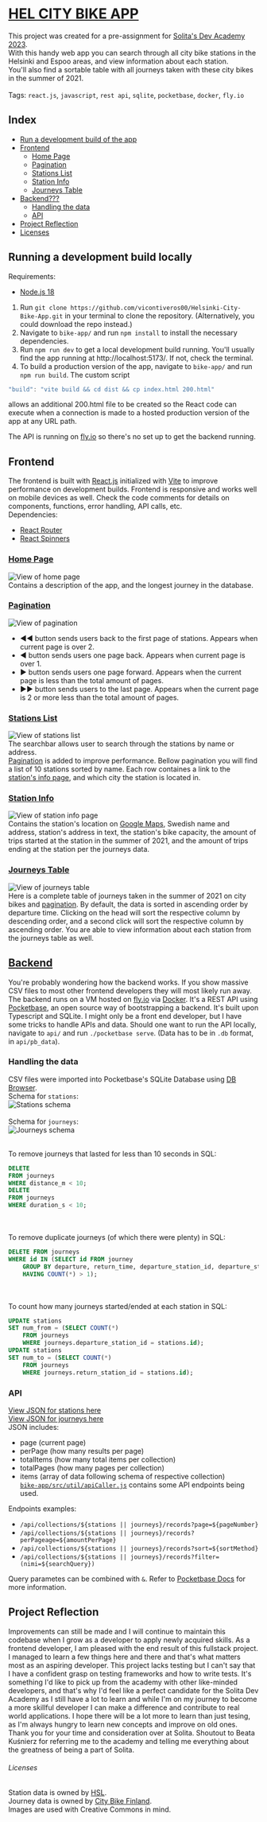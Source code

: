# [HEL CITY BIKE APP](https://helbikeapp.surge.sh/)

This project was created for a pre-assignment for [Solita's Dev Academy 2023](https://github.com/solita/dev-academy-2023-exercise).<br>
With this handy web app you can search through all city bike stations in the Helsinki and Espoo areas, and view information about each station.<br>
You'll also find a sortable table with all journeys taken with these city bikes in the summer of 2021.<br><br>
Tags: `react.js`, `javascript`, `rest api`, `sqlite`, `pocketbase`, `docker`, `fly.io` 

## Index

- [Run a development build of the app](#running-a-development-build-locally)
- [Frontend](#frontend)
    - [Home Page](#home-page)
    - [Pagination](#pagination)
    - [Stations List](#stations-list)
    - [Station Info](#station-info)
    - [Journeys Table](#journeys-table)
- [Backend???](#backend)
    - [Handling the data](#handling-the-data)
    - [API](#api)
- [Project Reflection](#project-reflection)
- [Licenses](#licenses)

## Running a development build locally
Requirements:
- [Node.js 18](https://nodejs.org/en/)<br>

1. Run `git clone https://github.com/vicontiveros00/Helsinki-City-Bike-App.git` in your terminal to clone the repository. (Alternatively, you could download the repo instead.)
2. Navigate to `bike-app/` and run `npm install` to install the necessary dependencies.
3. Run `npm run dev` to get a local development build running. You'll usually find the app running at http://localhost:5173/. If not, check the terminal.
4. To build a production version of the app, navigate to `bike-app/` and run `npm run build`. The custom script 
```javascript
"build": "vite build && cd dist && cp index.html 200.html"
```
allows an additional 200.html file to be created so the React code can execute when a connection is made to a hosted production version of the app at any URL path. 

The API is running on [fly.io](https://fly.io/) so there's no set up to get the backend running.

## Frontend
The frontend is built with [React.js](https://reactjs.org/) initialized with [Vite](https://vitejs.dev/) to improve performance on development builds. Frontend is responsive and works well on mobile devices as well. Check the code comments for details on components, functions, error handling, API calls, etc.<br>
Dependencies:
- [React Router](https://reactrouter.com/en/main)
- [React Spinners](https://www.npmjs.com/package/react-spinners)<br>

### [Home Page](bike-app/src/components/Home/Home.jsx)
![View of home page](media/homepage.PNG)<br>
Contains a description of the app, and the longest journey in the database.


### [Pagination](bike-app/src/components/Pagination/Pagination.jsx)
![View of pagination](media/pagination.PNG)<br>
- ◄◄ button sends users back to the first page of stations. Appears when current page is over 2.
- ◄ button sends users one page back. Appears when current page is over 1.
- ► button sends users one page forward. Appears when the current page is less than the total amount of pages.
- ►► button sends users to the last page. Appears when the current page is 2 or more less than the total amount of pages.<br>

### [Stations List](bike-app/src/components/Stations/Stations.jsx)
![View of stations list](media/stationslist.PNG)<br>
The searchbar allows user to search through the stations by name or address.<br>[Pagination](#pagination) is added to improve performance. 
Bellow pagination you will find a list of 10 stations sorted by name. Each row containes a link to the [station's info page](#station-info), and which city the station is located in.

### [Station Info](bike-app/src/components/StationInfo/StationInfo.jsx)
![View of station info page](media/stationinfo.PNG)<br>
Contains the station's location on [Google Maps](https://developers.google.com/maps/documentation/embed/get-started), Swedish name and address, station's address in text, the station's bike capacity, the amount of trips started at the station in the summer of 2021, and the amount of trips ending at the station per the journeys data.

### [Journeys Table](bike-app/src/components/Journeys/Journeys.jsx)
![View of journeys table](media/journeystable.PNG)<br>
Here is a complete table of journeys taken in the summer of 2021 on city bikes and [pagination](#pagination). By default, the data is sorted in ascending order by departure time. Clicking on the head will sort the respective column by descending order, and a second click will sort the respective column by ascending order. You are able to view information about each station from the journeys table as well.

## [Backend](api/)
You're probably wondering how the backend works. If you show massive CSV files to most other frontend developers they will most likely run away. The backend runs on a VM hosted on [fly.io](https://fly.io/) via [Docker](api/Dockerfile). It's a REST API using [Pocketbase](https://pocketbase.io/docs/), an open source way of bootstrapping a backend. It's built upon Typescript and SQLite. I might only be a front end developer, but I have some tricks to handle APIs and data. Should one want to run the API locally, navigate to `api/` and run `./pocketbase serve`. (Data has to be in `.db` format, in `api/pb_data`).

### Handling the data
CSV files were imported into Pocketbase's SQLite Database using [DB Browser](https://sqlitebrowser.org/).<br>
Schema for `stations`:<br>
![Stations schema](media/stationsschema.PNG)<br><br>
Schema for `journeys`:<br>
![Journeys schema](media/journeysschema.PNG)<br><br>

To remove journeys that lasted for less than 10 seconds in SQL:<br>
```SQL
DELETE
FROM journeys
WHERE distance_m < 10;
DELETE
FROM journeys
WHERE duration_s < 10;
```
<br><br>
To remove duplicate journeys (of which there were plenty) in SQL:<br>

```SQL
DELETE FROM journeys
WHERE id IN (SELECT id FROM journey
    GROUP BY departure, return_time, departure_station_id, departure_station_name, return_station_id, return_station_name, distance_m, duration_s
    HAVING COUNT(*) > 1);
```
<br><br>
To count how many journeys started/ended at each station in SQL:<br>

```SQL
UPDATE stations
SET num_from = (SELECT COUNT(*)
    FROM journeys
    WHERE journeys.departure_station_id = stations.id);
UPDATE stations
SET num_to = (SELECT COUNT(*)
    FROM journeys
    WHERE journeys.return_station_id = stations.id);
```

### API
[View JSON for stations here](https://helbikeappvic.fly.dev/api/collections/stations/records)<br>
[View JSON for journeys here](https://helbikeappvic.fly.dev/api/collections/journeys/records)<br>
JSON includes:
- page (current page)
- perPage (how many results per page)
- totalItems (how many total items per collection)
- totalPages (how many pages per collection)
- items (array of data following schema of respective collection)<br>
[`bike-app/src/util/apiCaller.js`](bike-app/src/util/apiCaller.js) contains some API endpoints being used.

Endpoints examples:
- `/api/collections/${stations || journeys}/records?page=${pageNumber}`
- `/api/collections/${stations || journeys}/records?perPageage=${amountPerPage}`
- `/api/collections/${stations || journeys}/records?sort=${sortMethod}`
- `/api/collections/${stations || journeys}/records?filter=(nimi=${searchQuery})`

Query parametes can be combined with `&`. Refer to [Pocketbase Docs](https://pocketbase.io/docs/) for more information.

## Project Reflection
Improvements can still be made and I will continue to maintain this codebase when I grow as a developer to apply newly acquired skills. As a frontend developer, I am pleased with the end result of this fullstack project. I managed to learn a few things here and there and that's what matters most as an aspiring developer. This project lacks testing but I can't say that I have a confident grasp on testing frameworks and how to write tests. It's something I'd like to pick up from the academy with other like-minded developers, and that's why I'd feel like a perfect candidate for the Solita Dev Academy as I still have a lot to learn and while I'm on my journey to become a more skillful developer I can make a difference and contribute to real world applications. I hope there will be a lot more to learn than just tesing, as I'm always hungry to learn new concepts and improve on old ones. Thank you for your time and consideration over at Solita. Shoutout to Beata Kuśnierz for referring me to the academy and telling me everything about the greatness of being a part of Solita.

###### Licenses
Station data is owned by [HSL](https://www.avoindata.fi/data/en_GB/dataset/hsl-n-kaupunkipyoraasemat/resource/a23eef3a-cc40-4608-8aa2-c730d17e8902?inner_span=True).<br> 
Journey data is owned by [City Bike Finland](https://www.citybikefinland.fi/). 
<br>
Images are used with Creative Commons in mind.
